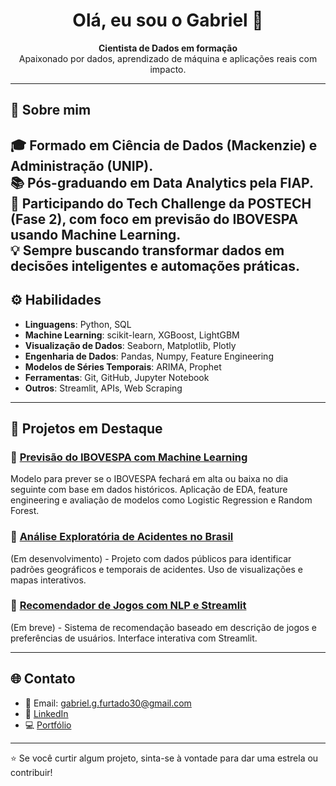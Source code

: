 <h1 align="center">Olá, eu sou o Gabriel 👋</h1>

<p align="center">
  <strong>Cientista de Dados em formação</strong><br/>
  Apaixonado por dados, aprendizado de máquina e aplicações reais com impacto.
</p>

---

## 🧠 Sobre mim
🎓 Formado em Ciência de Dados (Mackenzie) e Administração (UNIP).  
📚 Pós-graduando em Data Analytics pela FIAP.  
🚀 Participando do Tech Challenge da POSTECH (Fase 2), com foco em previsão do IBOVESPA usando Machine Learning.  
💡 Sempre buscando transformar dados em decisões inteligentes e automações práticas.
---

## ⚙️ Habilidades

- **Linguagens**: Python, SQL
- **Machine Learning**: scikit-learn, XGBoost, LightGBM
- **Visualização de Dados**: Seaborn, Matplotlib, Plotly
- **Engenharia de Dados**: Pandas, Numpy, Feature Engineering
- **Modelos de Séries Temporais**: ARIMA, Prophet
- **Ferramentas**: Git, GitHub, Jupyter Notebook
- **Outros**: Streamlit, APIs, Web Scraping

---

## 📌 Projetos em Destaque

### 🔹 [Previsão do IBOVESPA com Machine Learning](https://github.com/GFurts/postech-ibovespa-ml)
Modelo para prever se o IBOVESPA fechará em alta ou baixa no dia seguinte com base em dados históricos. Aplicação de EDA, feature engineering e avaliação de modelos como Logistic Regression e Random Forest.

### 🔹 [Análise Exploratória de Acidentes no Brasil](#)
(Em desenvolvimento) - Projeto com dados públicos para identificar padrões geográficos e temporais de acidentes. Uso de visualizações e mapas interativos.

### 🔹 [Recomendador de Jogos com NLP e Streamlit](#)
(Em breve) - Sistema de recomendação baseado em descrição de jogos e preferências de usuários. Interface interativa com Streamlit.

---

## 🌐 Contato

- 📧 Email: gabriel.g.furtado30@gmail.com 
- 💼 [LinkedIn](www.linkedin.com/in/gabriel-furtado30)
- 💻 [Portfólio](https://github.com/GFurts) 

---

⭐ Se você curtir algum projeto, sinta-se à vontade para dar uma estrela ou contribuir!

